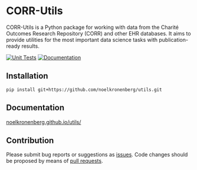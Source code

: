 # CORR-Utils

CORR-Utils is a Python package for working with data from the Charité Outcomes Research Repository (CORR) and other EHR databases. It aims to provide utilities for the most important data science tasks with publication-ready results.

[![Unit Tests](https://github.com/noelkronenberg/utils/actions/workflows/tests.yaml/badge.svg)](https://github.com/noelkronenberg/utils/actions/workflows/tests.yaml) [![Documentation](https://github.com/noelkronenberg/utils/actions/workflows/sphinx.yaml/badge.svg)](https://github.com/noelkronenberg/utils/actions/workflows/sphinx.yaml)

## Installation

```
pip install git+https://github.com/noelkronenberg/utils.git
```

## Documentation

[noelkronenberg.github.io/utils/](https://noelkronenberg.github.io/utils/)

## Contribution

Please submit bug reports or suggestions as [issues](https://github.com/noelkronenberg/utils/issues). Code changes should be proposed by means of [pull requests](https://github.com/noelkronenberg/utils/pulls).
